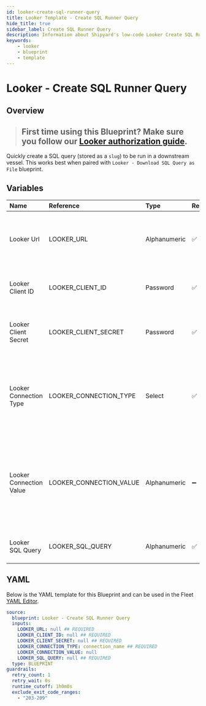 ```yaml
---
id: looker-create-sql-runner-query
title: Looker Template - Create SQL Runner Query
hide_title: true
sidebar_label: Create SQL Runner Query
description: Information about Shipyard's low-code Looker Create SQL Runner Query blueprint. Quickly create and store a SQL query to be run against a Looker view or model.
keywords:
    - looker
    - blueprint
    - template
---
```


# Looker - Create SQL Runner Query

## Overview

> ## **First time using this Blueprint? Make sure you follow our [Looker authorization guide](https://www.shipyardapp.com/docs/blueprint-library/looker/looker-create-sql-runner-query/)**.

Quickly create a SQL query (stored as a `slug`) to be run in a downstream vessel. This works best when paired with `Looker - Download SQL Query as File` blueprint.



## Variables

| Name                    | Reference               | Type         | Required           | Default           | Options                                                                      | Description                                                                                                                             |
|:------------------------|:------------------------|:-------------|:-------------------|:------------------|:-----------------------------------------------------------------------------|:----------------------------------------------------------------------------------------------------------------------------------------|
| Looker Url              | LOOKER_URL              | Alphanumeric | :white_check_mark: | -                 | -                                                                            | The base URL of your organization's looker instance. Include https://                                                                   |
| Looker Client ID        | LOOKER_CLIENT_ID        | Password     | :white_check_mark: | -                 | -                                                                            | The Client ID generated from Looker for API access                                                                                      |
| Looker Client Secret    | LOOKER_CLIENT_SECRET    | Password     | :white_check_mark: | -                 | -                                                                            | The secret key generated from Looker for API access                                                                                     |
| Looker Connection Type  | LOOKER_CONNECTION_TYPE  | Select       | :white_check_mark: | `connection_name` | Connection Name: `connection_name`<br></br><br></br>Model Name: `model_name` | The type of connection to form the SQL runner query. This is either by connecting to a specific connection, or a model                  |
| Looker Connection Value | LOOKER_CONNECTION_VALUE | Alphanumeric | :heavy_minus_sign: | -                 | -                                                                            | Depending the selection in the Looker Connection Type argument, this will either be the name of the connection or the name of the model |
| Looker SQL Query        | LOOKER_SQL_QUERY        | Alphanumeric | :white_check_mark: | -                 | -                                                                            | The SQL query you would like to store                                                                                                   |


## YAML

Below is the YAML template for this Blueprint and can be used in the Fleet [YAML Editor](../../reference/fleets/yaml-editor.md).

```yaml
source:
  blueprint: Looker - Create SQL Runner Query
  inputs:
    LOOKER_URL: null ## REQUIRED
    LOOKER_CLIENT_ID: null ## REQUIRED
    LOOKER_CLIENT_SECRET: null ## REQUIRED
    LOOKER_CONNECTION_TYPE: connection_name ## REQUIRED
    LOOKER_CONNECTION_VALUE: null 
    LOOKER_SQL_QUERY: null ## REQUIRED
  type: BLUEPRINT
guardrails:
  retry_count: 1
  retry_wait: 0s
  runtime_cutoff: 1h0m0s
  exclude_exit_code_ranges:
    - "203-209"
```
